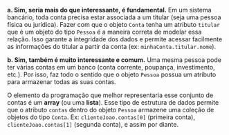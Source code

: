 **a. Sim, seria mais do que interessante, é fundamental.** Em um sistema bancário, toda conta precisa estar associada a um titular (seja uma pessoa física ou jurídica). Fazer com que o objeto `Conta` tenha um atributo `titular` que é um objeto do tipo `Pessoa` é a maneira correta de modelar essa relação.
Isso garante a integridade dos dados e permite acessar facilmente as informações do titular a partir da conta (ex: `minhaConta.titular.nome`).

**b. Sim, também é muito interessante e comum.** Uma mesma pessoa pode ter várias contas em um banco (conta corrente, poupança, investimento, etc.). Por isso, faz todo o sentido que o objeto `Pessoa` possua um atributo para armazenar todas as suas contas.

O elemento da programação que melhor representaria esse conjunto de contas é um **array** (ou uma **lista**). Esse tipo de estrutura de dados permite que o atributo `contas` dentro do objeto `Pessoa` armazene uma coleção de objetos do tipo `Conta`. 
Ex: `clienteJoao.contas[0]` (primeira conta), `clienteJoao.contas[1]` (segunda conta), e assim por diante.